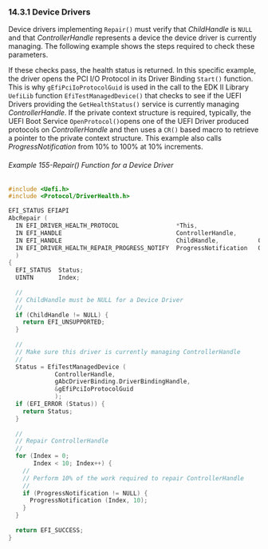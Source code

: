 <!--- @file
  14.3.1 Device Drivers

  Copyright (c) 2012-2018, Intel Corporation. All rights reserved.<BR>

  Redistribution and use in source (original document form) and 'compiled'
  forms (converted to PDF, epub, HTML and other formats) with or without
  modification, are permitted provided that the following conditions are met:

  1) Redistributions of source code (original document form) must retain the
     above copyright notice, this list of conditions and the following
     disclaimer as the first lines of this file unmodified.

  2) Redistributions in compiled form (transformed to other DTDs, converted to
     PDF, epub, HTML and other formats) must reproduce the above copyright
     notice, this list of conditions and the following disclaimer in the
     documentation and/or other materials provided with the distribution.

  THIS DOCUMENTATION IS PROVIDED BY TIANOCORE PROJECT "AS IS" AND ANY EXPRESS OR
  IMPLIED WARRANTIES, INCLUDING, BUT NOT LIMITED TO, THE IMPLIED WARRANTIES OF
  MERCHANTABILITY AND FITNESS FOR A PARTICULAR PURPOSE ARE DISCLAIMED. IN NO
  EVENT SHALL TIANOCORE PROJECT  BE LIABLE FOR ANY DIRECT, INDIRECT, INCIDENTAL,
  SPECIAL, EXEMPLARY, OR CONSEQUENTIAL DAMAGES (INCLUDING, BUT NOT LIMITED TO,
  PROCUREMENT OF SUBSTITUTE GOODS OR SERVICES; LOSS OF USE, DATA, OR PROFITS;
  OR BUSINESS INTERRUPTION) HOWEVER CAUSED AND ON ANY THEORY OF LIABILITY,
  WHETHER IN CONTRACT, STRICT LIABILITY, OR TORT (INCLUDING NEGLIGENCE OR
  OTHERWISE) ARISING IN ANY WAY OUT OF THE USE OF THIS DOCUMENTATION, EVEN IF
  ADVISED OF THE POSSIBILITY OF SUCH DAMAGE.

-->

### 14.3.1 Device Drivers

Device drivers implementing `Repair()` must verify that _ChildHandle_ is `NULL`
and that _ControllerHandle_ represents a device the device driver is currently
managing. The following example shows the steps required to check these
parameters.

If these checks pass, the health status is returned. In this specific example,
the driver opens the PCI I/O Protocol in its Driver Binding `Start()` function.
This is why `gEfiPciIoProtocolGuid` is used in the call to the EDK II Library
`UefiLib` function `EfiTestManagedDevice()` that checks to see if the UEFI
Drivers providing the `GetHealthStatus()` service is currently managing _ControllerHandle_. If the
private context structure is required, typically, the UEFI Boot Service
`OpenProtocol()`opens one of the UEFI Driver produced protocols on
_ControllerHandle_ and then uses a `CR()` based macro to retrieve a pointer to
the private context structure. This example also calls _ProgressNotification_
from 10% to 100% at 10% increments.

###### Example 155-Repair() Function for a Device Driver

```c
#include <Uefi.h>
#include <Protocol/DriverHealth.h>

EFI_STATUS EFIAPI
AbcRepair (
  IN EFI_DRIVER_HEALTH_PROTOCOL                *This,
  IN EFI_HANDLE                                ControllerHandle,
  IN EFI_HANDLE                                ChildHandle,           OPTIONAL
  IN EFI_DRIVER_HEALTH_REPAIR_PROGRESS_NOTIFY  ProgressNotification   OPTIONAL
  )
{
  EFI_STATUS  Status;
  UINTN       Index;
  
  //
  // ChildHandle must be NULL for a Device Driver
  //
  if (ChildHandle != NULL) {
    return EFI_UNSUPPORTED;
  }
  
  //
  // Make sure this driver is currently managing ControllerHandle
  //
  Status = EfiTestManagedDevice (
             ControllerHandle,
             gAbcDriverBinding.DriverBindingHandle,
             &gEfiPciIoProtocolGuid
             );
  if (EFI_ERROR (Status)) {
    return Status;
  }
  
  //
  // Repair ControllerHandle
  //
  for (Index = 0;
       Index < 10; Index++) {
    //
    // Perform 10% of the work required to repair ControllerHandle
    //
    if (ProgressNotification != NULL) {
      ProgressNotification (Index, 10);
    }
  }
  
  return EFI_SUCCESS;
}
```
